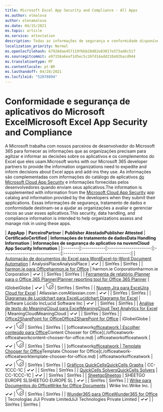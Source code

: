 ```yaml
---
title: Microsoft Excel App Security and Compliance - All Apps
ms.author: elmalova
author: elenamalova
ms.date: 04/15/2021
ms.topic: article
ms.service: attestation
description: Todas as informações de segurança e conformidade disponíveis para todos os aplicativos do Microsoft Excel.
localization_priority: Normal
ms.openlocfilehash: 67928dae457119f6bb28d02e83017e573ad8c517
ms.sourcegitcommit: e97156a6eaf1d5ec5c26fd14add210a92bacd944
ms.translationtype: MT
ms.contentlocale: pt-BR
ms.lasthandoff: 04/28/2021
ms.locfileid: "52070894"
---
```

# <a name="microsoft-excel-app-security-and-compliance"></a><span data-ttu-id="a4076-103">Conformidade e segurança de aplicativos do Microsoft Excel</span><span class="sxs-lookup"><span data-stu-id="a4076-103">Microsoft Excel App Security and Compliance</span></span>

<span data-ttu-id="a4076-104">A Microsoft trabalha com nossos parceiros de desenvolvedor do Microsoft 365 para fornecer as informações que as organizações precisam para agilizar e informar as decisões sobre os aplicativos e os complementos do Excel que eles usam.</span><span class="sxs-lookup"><span data-stu-id="a4076-104">Microsoft works with our Microsoft 365 developer partners to provide the information organizations need to expedite and inform decisions about Excel apps and add-ins they use.</span></span> <span data-ttu-id="a4076-105">As informações são complementadas com informações do catálogo de aplicativos [do Microsoft Cloud App Security](https://www.microsoft.com/en-us/enterprise-mobility-security/cloud-app-security) e informações fornecidas pelos desenvolvedores quando enviam seus aplicativos.</span><span class="sxs-lookup"><span data-stu-id="a4076-105">The information is supplemented with information from the [Microsoft Cloud App Security](https://www.microsoft.com/en-us/enterprise-mobility-security/cloud-app-security) app catalog and information provided by the developers when they submit their applications.</span></span> <span data-ttu-id="a4076-106">Essas informações de segurança, tratamento de dados e conformidade destinam-se a ajudar as organizações a avaliar e gerenciar riscos ao usar esses aplicativos.</span><span class="sxs-lookup"><span data-stu-id="a4076-106">This security, data handling, and compliance information is intended to help organizations assess and manage risk in using these apps.</span></span>

| <span data-ttu-id="a4076-107">**App**</span><span class="sxs-lookup"><span data-stu-id="a4076-107">**App**</span></span> | <span data-ttu-id="a4076-108">**Parceiro**</span><span class="sxs-lookup"><span data-stu-id="a4076-108">**Partner**</span></span> | <span data-ttu-id="a4076-109">**Publisher Atestado**</span><span class="sxs-lookup"><span data-stu-id="a4076-109">**Publisher Attested**</span></span> | <span data-ttu-id="a4076-110">**Certificado**</span><span class="sxs-lookup"><span data-stu-id="a4076-110">**Certified**</span></span> | <span data-ttu-id="a4076-111">**Informações de tratamento de dados**</span><span class="sxs-lookup"><span data-stu-id="a4076-111">**Data Handling Information**</span></span> | <span data-ttu-id="a4076-112">**Informações de segurança do aplicativo na nuvem**</span><span class="sxs-lookup"><span data-stu-id="a4076-112">**Cloud App Security Information**</span></span> |
|:--------|:------------|:----------------------:|:-----------------------------:|:----------------------------------:|
| [<span data-ttu-id="a4076-113">Automação de documentos do Excel para Word</span><span class="sxs-lookup"><span data-stu-id="a4076-113">Excel-to-Word Document Automation</span></span>](./analysisplace-excel-to-word-document-automation.md) | <span data-ttu-id="a4076-114">AnalysisPlace</span><span class="sxs-lookup"><span data-stu-id="a4076-114">AnalysisPlace</span></span> | <span data-ttu-id="a4076-115">**✓**</span><span class="sxs-lookup"><span data-stu-id="a4076-115">**✓**</span></span> |  | <span data-ttu-id="a4076-116">Sim</span><span class="sxs-lookup"><span data-stu-id="a4076-116">Yes</span></span> | <span data-ttu-id="a4076-117">Sim</span><span class="sxs-lookup"><span data-stu-id="a4076-117">Yes</span></span> |
| [<span data-ttu-id="a4076-118">harmon.ie para Office</span><span class="sxs-lookup"><span data-stu-id="a4076-118">harmon.ie for Office</span></span>](./harmonie-corporation-for-office.md) | <span data-ttu-id="a4076-119">harmon.ie Corporation</span><span class="sxs-lookup"><span data-stu-id="a4076-119">harmon.ie Corporation</span></span> | <span data-ttu-id="a4076-120">**✓**</span><span class="sxs-lookup"><span data-stu-id="a4076-120">**✓**</span></span> |  | <span data-ttu-id="a4076-121">Sim</span><span class="sxs-lookup"><span data-stu-id="a4076-121">Yes</span></span> | <span data-ttu-id="a4076-122">Sim</span><span class="sxs-lookup"><span data-stu-id="a4076-122">Yes</span></span> |
| [<span data-ttu-id="a4076-123">Ferramenta de relatório iPlanner para o Office 365 Planner</span><span class="sxs-lookup"><span data-stu-id="a4076-123">iPlanner reporting tool for Office 365 Planner</span></span>](./iglobe-iplanner-reporting-tool-for-office-365-planner.md) | <span data-ttu-id="a4076-124">iGlobe</span><span class="sxs-lookup"><span data-stu-id="a4076-124">iGlobe</span></span> | <span data-ttu-id="a4076-125">**✓**</span><span class="sxs-lookup"><span data-stu-id="a4076-125">**✓**</span></span> | <img alt="Certified application badge" src="../media/certified-badge.png" height="25" width="25" /> | <span data-ttu-id="a4076-126">Sim</span><span class="sxs-lookup"><span data-stu-id="a4076-126">Yes</span></span> | <span data-ttu-id="a4076-127">Sim</span><span class="sxs-lookup"><span data-stu-id="a4076-127">Yes</span></span> |
| [<span data-ttu-id="a4076-128">Nuvem Jira para Excel</span><span class="sxs-lookup"><span data-stu-id="a4076-128">Jira Cloud for Excel</span></span>](./atlassiancom-jira-cloud-for-excel.md) | <span data-ttu-id="a4076-129">Atlassian.com</span><span class="sxs-lookup"><span data-stu-id="a4076-129">Atlassian.com</span></span> | <span data-ttu-id="a4076-130">**✓**</span><span class="sxs-lookup"><span data-stu-id="a4076-130">**✓**</span></span> |  | <span data-ttu-id="a4076-131">Sim</span><span class="sxs-lookup"><span data-stu-id="a4076-131">Yes</span></span> | <span data-ttu-id="a4076-132">Sim</span><span class="sxs-lookup"><span data-stu-id="a4076-132">Yes</span></span> |
| [<span data-ttu-id="a4076-133">Diagramas de Lucidchart para Excel</span><span class="sxs-lookup"><span data-stu-id="a4076-133">Lucidchart Diagrams for Excel</span></span>](./lucid-software-inc-lucidchart-diagrams-for-excel.md) | <span data-ttu-id="a4076-134">Software Lúcido Inc</span><span class="sxs-lookup"><span data-stu-id="a4076-134">Lucid Software Inc</span></span> | <span data-ttu-id="a4076-135">**✓**</span><span class="sxs-lookup"><span data-stu-id="a4076-135">**✓**</span></span> |  | <span data-ttu-id="a4076-136">Sim</span><span class="sxs-lookup"><span data-stu-id="a4076-136">Yes</span></span> | <span data-ttu-id="a4076-137">Sim</span><span class="sxs-lookup"><span data-stu-id="a4076-137">Yes</span></span> |
| [<span data-ttu-id="a4076-138">Análise de texto do MeaningCloud para Excel</span><span class="sxs-lookup"><span data-stu-id="a4076-138">MeaningCloud Text Analytics for Excel</span></span>](./meaningcloud-text-analytics-for-excel.md) | <span data-ttu-id="a4076-139">MeaningCloud</span><span class="sxs-lookup"><span data-stu-id="a4076-139">MeaningCloud</span></span> | <span data-ttu-id="a4076-140">**✓**</span><span class="sxs-lookup"><span data-stu-id="a4076-140">**✓**</span></span> |  | <span data-ttu-id="a4076-141">Sim</span><span class="sxs-lookup"><span data-stu-id="a4076-141">Yes</span></span> | <span data-ttu-id="a4076-142">Sim</span><span class="sxs-lookup"><span data-stu-id="a4076-142">Yes</span></span> |
| [<span data-ttu-id="a4076-143">Office2SharePoint for Office</span><span class="sxs-lookup"><span data-stu-id="a4076-143">Office2SharePoint for Office</span></span>](./iglobe-office2sharepoint-for-office.md) | <span data-ttu-id="a4076-144">iGlobe</span><span class="sxs-lookup"><span data-stu-id="a4076-144">iGlobe</span></span> | <span data-ttu-id="a4076-145">**✓**</span><span class="sxs-lookup"><span data-stu-id="a4076-145">**✓**</span></span> | <img alt="Certified application badge" src="../media/certified-badge.png" height="25" width="25" /> | <span data-ttu-id="a4076-146">Sim</span><span class="sxs-lookup"><span data-stu-id="a4076-146">Yes</span></span> | <span data-ttu-id="a4076-147">Sim</span><span class="sxs-lookup"><span data-stu-id="a4076-147">Yes</span></span> |
| <span data-ttu-id="a4076-148">[officeatwork</span><span class="sxs-lookup"><span data-stu-id="a4076-148">[officeatwork</span></span> | <span data-ttu-id="a4076-149">Escolher conteúdo para Office](./officeatwork-officeatworkcontent-chooser-for-office.md)</span><span class="sxs-lookup"><span data-stu-id="a4076-149">Content Chooser for Office](./officeatwork-officeatworkcontent-chooser-for-office.md)</span></span> | <span data-ttu-id="a4076-150">officeatwork</span><span class="sxs-lookup"><span data-stu-id="a4076-150">officeatwork</span></span> | <span data-ttu-id="a4076-151">**✓**</span><span class="sxs-lookup"><span data-stu-id="a4076-151">**✓**</span></span> | <img alt="Certified application badge" src="../media/certified-badge.png" height="25" width="25" /> | <span data-ttu-id="a4076-152">Sim</span><span class="sxs-lookup"><span data-stu-id="a4076-152">Yes</span></span> | <span data-ttu-id="a4076-153">Sim</span><span class="sxs-lookup"><span data-stu-id="a4076-153">Yes</span></span> |
| <span data-ttu-id="a4076-154">[officeatwork</span><span class="sxs-lookup"><span data-stu-id="a4076-154">[officeatwork</span></span> | <span data-ttu-id="a4076-155">Template Chooser for Office](./officeatwork-officeatworktemplate-chooser-for-office.md)</span><span class="sxs-lookup"><span data-stu-id="a4076-155">Template Chooser for Office](./officeatwork-officeatworktemplate-chooser-for-office.md)</span></span> | <span data-ttu-id="a4076-156">officeatwork</span><span class="sxs-lookup"><span data-stu-id="a4076-156">officeatwork</span></span> | <span data-ttu-id="a4076-157">**✓**</span><span class="sxs-lookup"><span data-stu-id="a4076-157">**✓**</span></span> | <img alt="Certified application badge" src="../media/certified-badge.png" height="25" width="25" /> | <span data-ttu-id="a4076-158">Sim</span><span class="sxs-lookup"><span data-stu-id="a4076-158">Yes</span></span> | <span data-ttu-id="a4076-159">Sim</span><span class="sxs-lookup"><span data-stu-id="a4076-159">Yes</span></span> |
| [<span data-ttu-id="a4076-160">Gráficos QuickCells</span><span class="sxs-lookup"><span data-stu-id="a4076-160">QuickCells Graphs</span></span>](./cc-1c-quickcells-graphs.md) | <span data-ttu-id="a4076-161">CC-1C</span><span class="sxs-lookup"><span data-stu-id="a4076-161">CC-1C</span></span> | <span data-ttu-id="a4076-162">**✓**</span><span class="sxs-lookup"><span data-stu-id="a4076-162">**✓**</span></span> |  | <span data-ttu-id="a4076-163">Sim</span><span class="sxs-lookup"><span data-stu-id="a4076-163">Yes</span></span> | <span data-ttu-id="a4076-164">Sim</span><span class="sxs-lookup"><span data-stu-id="a4076-164">Yes</span></span> |
| [<span data-ttu-id="a4076-165">QuickCells Solvers</span><span class="sxs-lookup"><span data-stu-id="a4076-165">QuickCells Solvers</span></span>](./cc-1c-quickcells-solvers.md) | <span data-ttu-id="a4076-166">CC-1C</span><span class="sxs-lookup"><span data-stu-id="a4076-166">CC-1C</span></span> | <span data-ttu-id="a4076-167">**✓**</span><span class="sxs-lookup"><span data-stu-id="a4076-167">**✓**</span></span> |  | <span data-ttu-id="a4076-168">Sim</span><span class="sxs-lookup"><span data-stu-id="a4076-168">Yes</span></span> | <span data-ttu-id="a4076-169">Sim</span><span class="sxs-lookup"><span data-stu-id="a4076-169">Yes</span></span> |
| [<span data-ttu-id="a4076-170">Sheetgo</span><span class="sxs-lookup"><span data-stu-id="a4076-170">Sheetgo</span></span>](./sheetgo-europe-sl.md) | <span data-ttu-id="a4076-171">SHEETGO EUROPE SL</span><span class="sxs-lookup"><span data-stu-id="a4076-171">SHEETGO EUROPE SL</span></span> | <span data-ttu-id="a4076-172">**✓**</span><span class="sxs-lookup"><span data-stu-id="a4076-172">**✓**</span></span> |  | <span data-ttu-id="a4076-173">Sim</span><span class="sxs-lookup"><span data-stu-id="a4076-173">Yes</span></span> | <span data-ttu-id="a4076-174">Sim</span><span class="sxs-lookup"><span data-stu-id="a4076-174">Yes</span></span> |
| [<span data-ttu-id="a4076-175">Wrike para Documentos do Office</span><span class="sxs-lookup"><span data-stu-id="a4076-175">Wrike for Office Documents</span></span>](./wrike-inc-for-office-documents.md) | <span data-ttu-id="a4076-176">Wrike Inc.</span><span class="sxs-lookup"><span data-stu-id="a4076-176">Wrike Inc.</span></span> | <span data-ttu-id="a4076-177">**✓**</span><span class="sxs-lookup"><span data-stu-id="a4076-177">**✓**</span></span> | <img alt="Certified application badge" src="../media/certified-badge.png" height="25" width="25" /> | <span data-ttu-id="a4076-178">Sim</span><span class="sxs-lookup"><span data-stu-id="a4076-178">Yes</span></span> | <span data-ttu-id="a4076-179">Sim</span><span class="sxs-lookup"><span data-stu-id="a4076-179">Yes</span></span> |
| [<span data-ttu-id="a4076-180">Wunder365 para Office</span><span class="sxs-lookup"><span data-stu-id="a4076-180">Wunder365 for Office</span></span>](./jiji-technologies-private-limited-wunder365-for-office.md) | <span data-ttu-id="a4076-181">Tecnologias JiJi Private Limited</span><span class="sxs-lookup"><span data-stu-id="a4076-181">JiJi Technologies Private Limited</span></span> | <span data-ttu-id="a4076-182">**✓**</span><span class="sxs-lookup"><span data-stu-id="a4076-182">**✓**</span></span> |  | <span data-ttu-id="a4076-183">Sim</span><span class="sxs-lookup"><span data-stu-id="a4076-183">Yes</span></span> | <span data-ttu-id="a4076-184">Sim</span><span class="sxs-lookup"><span data-stu-id="a4076-184">Yes</span></span> |
